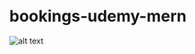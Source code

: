 # bookings-udemy-mern
![alt text](https://github.com/gautamtiwari007/bookings-udemy-mern/Screenshot(482).png?raw=true)

